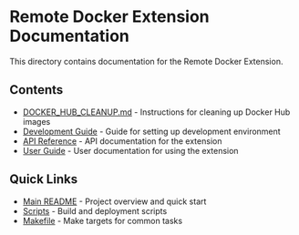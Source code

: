 # Remote Docker Extension Documentation

This directory contains documentation for the Remote Docker Extension.

## Contents

- [DOCKER_HUB_CLEANUP.md](./DOCKER_HUB_CLEANUP.md) - Instructions for cleaning up Docker Hub images
- [Development Guide](./development.md) - Guide for setting up development environment
- [API Reference](./api-reference.md) - API documentation for the extension
- [User Guide](./user-guide.md) - User documentation for using the extension

## Quick Links

- [Main README](../README.md) - Project overview and quick start
- [Scripts](../scripts/) - Build and deployment scripts
- [Makefile](../Makefile) - Make targets for common tasks